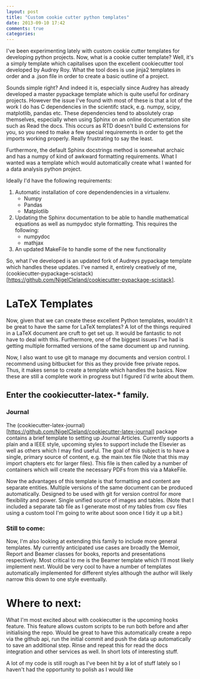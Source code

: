 ```yaml
---
layout: post
title: "Custom cookie cutter python templates"
date: 2013-09-10 17:42
comments: true
categories:
---
```


I've been experimenting lately with custom cookie cutter templates for developing python projects.
Now, what is a cookie cutter template?
Well, it's a simply template which capitalises upon the excellent cookiecutter tool developed by Audrey Roy.
What the tool does is use jinja2 templates in order and a .json file in order to create a basic outline of a project.

<!-- more -->

Sounds simple right?
And indeed it is, especially since Audrey has already developed a master pypackage template which is quite useful for ordinary projects.
However the issue I've found with most of these is that a lot of the work I do has C dependencies in the scientifc stack, e.g. numpy, scipy, matplotlib, pandas etc.
These dependencies tend to absolutely crap themselves, especially when using Sphinx on an online documentation site such as Read the docs.
This occurs as RTD doesn't build C extensions for you, so you need to make a few special requirements in order to get the imports working properly.
Really frustrating to say the least.

Furthermore, the default Sphinx docstrings method is somewhat archaic and has a numpy of kind of awkward formatting requirements.
What I wanted was a template which would automatically create what I wanted for a data analysis python project.

Ideally I'd have the following requirements:

1. Automatic installation of core dependendencies in a virtualenv.
    + Numpy
    + Pandas
    + Matplotlib
2. Updating the Sphinx documentation to be able to handle mathematical equations as well as numpydoc style formatting. This requires the following:
    + numpydoc
    + mathjax
3. An updated MakeFile to handle some of the new functionality

So, what I've developed is an updated fork of Audreys pypackage template which handles these updates.
I've named it, entirely creatively of me, (cookiecutter-pypackage-scistack)[https://github.com/NigelCleland/cookiecutter-pypackage-scistack].

# LaTeX Templates

Now, given that we can create these excellent Python templates, wouldn't it be great to have the same for LaTeX templates?
A lot of the things required in a LaTeX document are cruft to get set up.
It would be fantastic to not have to deal with this.
Furthermore, one of the biggest issues I've had is getting multiple formatted versions of the same document up and running.

Now, I also want to use git to manage my documents and version control.
I recommend using bitbucket for this as they provide free private repos.
Thus, it makes sense to create a template which handles the basics.
Now these are still a complete work in progress but I figured I'd write about them.

## Enter the cookiecutter-latex-* family.

### Journal

The (cookiecutter-latex-journal)[https://github.com/NigelCleland/cookiecutter-latex-journal] package contains a brief template to setting up Journal Articles.
Currently supports a plain and a IEEE style, upcoming styles to support include the Elsevier as well as others which I may find useful.
The goal of this subject is to have a single, primary source of content, e.g. the main.tex file (Note that this may import chapters etc for larger files).
This file is then called by a number of containers which will create the necessary PDFs from this via a MakeFile.

Now the advantages of this template is that formatting and content are separate entities.
Multiple versions of the same document can be produced automatically.
Designed to be used with git for version control for more flexibility and power.
Single unified source of images and tables. (Note that I included a separate tab file as I generate most of my tables from csv files using a custom tool I'm going to write about soon once I tidy it up a bit.)

### Still to come:

Now, I'm also looking at extending this family to include more general templates.
My currently anticipated use cases are broadly the Memoir, Report and Beamer classes for books, reports and presentations respectively.
Most critical to me is the Beamer template which I'll most likely implement next.
Would be very cool to have a number of templates automatically implemented for
different styles although the author will likely narrow this down to one style eventually.

# Where to next:

What I'm most excited about with cookiecutter is the upcoming hooks feature.
This feature allows custom scripts to be run both before and after initialising the repo.
Would be great to have this automatically create a repo via the github api, run the initial commit and push the data up automatically to save an additional step.
Rinse and repeat this for read the docs integration and other services as well.
In short lots of interesting stuff.

A lot of my code is still rough as I've been hit by a lot of stuff lately so I haven't had the opportunity to polish as I would like
